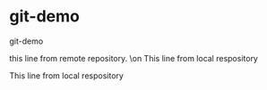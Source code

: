 # git-demo
git-demo

this line  from remote repository.
\on This line from local respository

 This line from local respository

